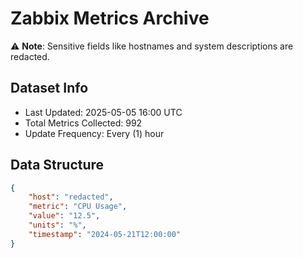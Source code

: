 # Zabbix Metrics Archive

⚠️ **Note**: Sensitive fields like hostnames and system descriptions are redacted.

## Dataset Info
- Last Updated: 2025-05-05 16:00 UTC
- Total Metrics Collected: 992
- Update Frequency: Every (1) hour

## Data Structure
```json
{
    "host": "redacted",
    "metric": "CPU Usage",
    "value": "12.5",
    "units": "%",
    "timestamp": "2024-05-21T12:00:00"
}
```

